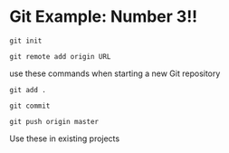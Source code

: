 # Git Example: Number 3!!

```
git init

git remote add origin URL
```

use these commands when starting a new Git repository


```
git add .

git commit

git push origin master
```

Use these in existing projects

